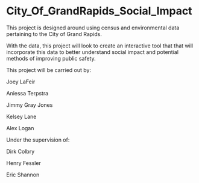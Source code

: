 # City_Of_GrandRapids_Social_Impact

This project is designed around using census and environmental data pertaining to the City of Grand Rapids.

With the data, this project will look to create an interactive tool that that will incorporate this data to better understand social impact and potential methods of improving public safety.

This project will be carried out by:

Joey LaFeir

Aniessa Terpstra

Jimmy Gray Jones

Kelsey Lane

Alex Logan

Under the supervision of:

Dirk Colbry

Henry Fessler

Eric Shannon

